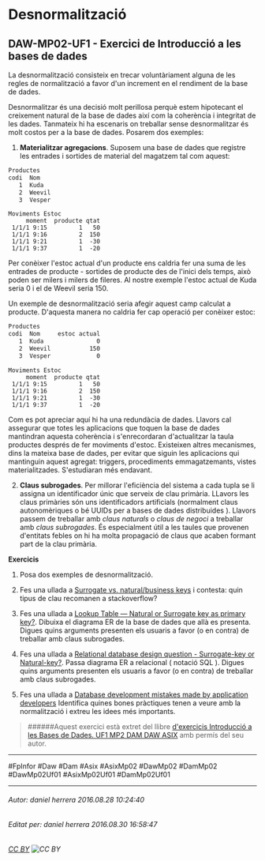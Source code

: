 # Desnormalització
## DAW-MP02-UF1 - Exercici de Introducció a les bases de dades
La desnormalització consisteix en trecar voluntàriament alguna de les regles de normalització a favor d'un increment en el rendiment de la base de dades.

Desnormalitzar és una decisió molt perillosa perquè estem hipotecant el creixement natural de la base de dades així com la coherència i integritat de les dades. Tanmateix hi ha escenaris on treballar sense desnormalitzar és molt costos per a la base de dades. Posarem dos exemples:

1) **Materialitzar agregacions**. Suposem una base de dades que registre les entrades i sortides de material del magatzem tal com aquest:

```bash
Productes
codi  Nom
   1  Kuda
   2  Weevil
   3  Vesper
```

    Moviments Estoc
         moment  producte qtat
     1/1/1 9:15         1   50
     1/1/1 9:16         2  150
     1/1/1 9:21         1  -30
     1/1/1 9:37         1  -20


Per conèixer l'estoc actual d'un producte ens caldria fer una suma de les entrades de producte - sortides de producte des de l'inici dels temps, això poden ser milers i milers de fileres. Al nostre exemple l'estoc actual de Kuda seria 0 i el de Weevil seria 150.

Un exemple de desnormalització seria afegir aquest camp calculat a producte. D'aquesta manera no caldria fer cap operació per conèixer estoc:

```bash
Productes
codi  Nom     estoc actual
   1  Kuda               0
   2  Weevil           150
   3  Vesper             0
```

    Moviments Estoc
         moment  producte qtat
     1/1/1 9:15         1   50
     1/1/1 9:16         2  150
     1/1/1 9:21         1  -30
     1/1/1 9:37         1  -20

Com es pot apreciar aquí hi ha una redundàcia de dades. Llavors cal assegurar que totes les aplicacions que toquen la base de dades mantindran aquesta coherència i s'enrecordaran d'actualitzar la taula productes després de fer moviments d'estoc. Existeixen altres mecanismes, dins la mateixa base de dades, per evitar que siguin les aplicacions qui mantinguin aquest agregat: triggers, procediments emmagatzemants, vistes materialitzades. S'estudiaran més endavant.

2) **Claus subrogades**. Per millorar l'eficiència del sistema a cada tupla se li assigna un identificador únic que serveix de clau primària. LLavors les claus primàries són uns identificadors artificials (normalment claus autonomèriques o bé UUIDs per a bases de dades distribuides ). Llavors passem de treballar amb *claus naturals* o *claus de negoci* a treballar amb *claus subrogades*. És especialment útil a les taules que provenen d'entitats febles on hi ha molta propagació de claus que acaben formant part de la clau primària.

**Exercicis**

1) Posa dos exemples de desnormalització.

2) Fes una ullada a [Surrogate vs. natural/business keys](http://stackoverflow.com/questions/63090/surrogate-vs-natural-business-keys) i contesta: quin tipus de clau recomanen a stackoverflow?

3) Fes una ullada a [Lookup Table — Natural or Surrogate key as primary key?](http://stackoverflow.com/questions/34372118/lookup-table-natural-or-surrogate-key-as-primary-key). Dibuixa el diagrama ER de la base de dades que allà es presenta. Digues quins arguments presenten els usuaris a favor (o en contra) de treballar amb claus subrogades.

4) Fes una ullada a [Relational database design question - Surrogate-key or Natural-key?](http://stackoverflow.com/questions/3747730/relational-database-design-question-surrogate-key-or-natural-key). Passa diagrama ER a relacional ( notació SQL ). Digues quins arguments presenten els usuaris a favor (o en contra) de treballar amb claus subrogades.

5)  Fes una ullada a [Database development mistakes made by application developers](http://stackoverflow.com/questions/621884/database-development-mistakes-made-by-application-developers) Identifica quines bones pràctiques tenen a veure amb la normalització i extreu les idees més importants.




>
>######Aquest exercici està extret del llibre [d'exercicis Introducció a les Bases de Dades. UF1 MP2 DAM DAW ASIX](https://www.amazon.es/Introducci%C3%B3-Bases-Dades-asix-MP02-UF1/dp/153735096X) amb permís del seu autor. 
>



---

#FpInfor #Daw #Dam #Asix #AsixMp02 #DawMp02 #DamMp02 #DawMp02Uf01 #AsixMp02Uf01 #DamMp02Uf01

---

###### Autor: daniel herrera 2016.08.28 10:24:40
###### Editat per: daniel herrera 2016.08.30 16:58:47
###### [CC BY](https://creativecommons.org/licenses/by/4.0/) ![CC BY](https://licensebuttons.net/l/by/3.0/80x15.png)
